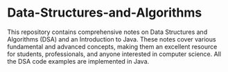 # Data-Structures-and-Algorithms
This repository contains comprehensive notes on Data Structures and Algorithms (DSA) and an Introduction to Java. These notes cover various fundamental and advanced concepts, making them an excellent resource for students, professionals, and anyone interested in computer science. All the DSA code examples are implemented in Java.
